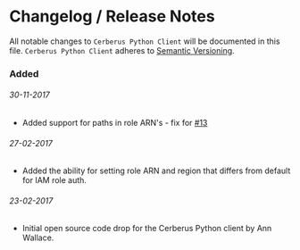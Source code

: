 # Changelog / Release Notes

All notable changes to `Cerberus Python Client` will be documented in this file. `Cerberus Python Client` adheres to [Semantic Versioning](http://semver.org/).

### Added

###### 30-11-2017
- Added support for paths in role ARN's - fix for [#13](https://github.com/Nike-Inc/cerberus-python-client/issues/13)

###### 27-02-2017
- Added the ability for setting role ARN and region that differs from default for IAM role auth.

###### 23-02-2017
- Initial open source code drop for the Cerberus Python client by Ann Wallace.
